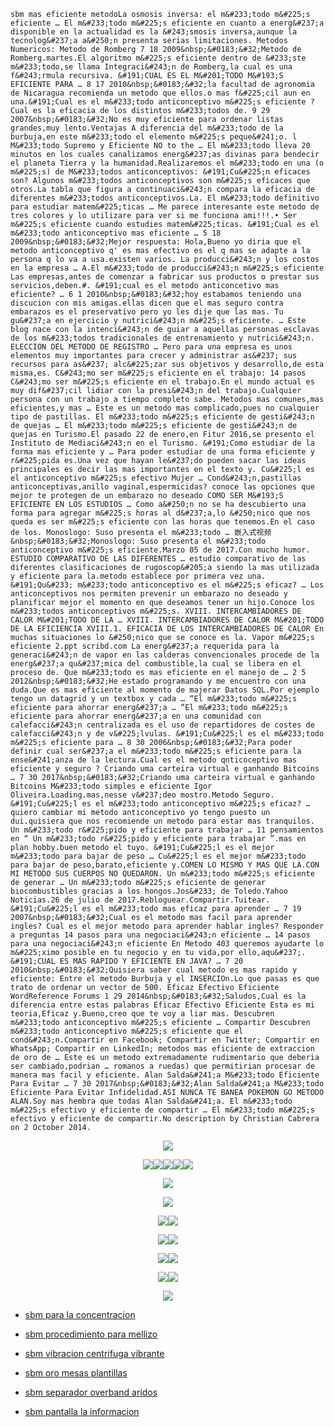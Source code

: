 
```
sbm mas eficiente metodoLa osmosis inversa: el m&#233;todo m&#225;s eficiente … El m&#233;todo m&#225;s eficiente en cuanto a energ&#237;a disponible en la actualidad es la &#243;smosis inversa,aunque la tecnolog&#237;a a&#250;n presenta serias limitaciones. Metodos Numericos: Metodo de Romberg 7 18 2009&nbsp;&#0183;&#32;Metodo de Romberg.martes.El algoritmo m&#225;s eficiente dentro de &#233;ste m&#233;todo,se llama Integraci&#243;n de Romberg,la cual es una f&#243;rmula recursiva. &#191;CUAL ES EL M&#201;TODO M&#193;S EFICIENTE PARA … 8 17 2010&nbsp;&#0183;&#32;la facultad de agronomia de Nicaragua recomienda un metodo que ellos.o mas f&#225;cil aun en una.&#191;Cual es el m&#233;todo anticonceptivo m&#225;s eficiente ? Cual es la eficacia de los distintos m&#233;todos de. 9 29 2007&nbsp;&#0183;&#32;No es muy eficiente para ordenar listas grandes,muy lento.Ventajas A diferencia del m&#233;todo de la burbuja,en este m&#233;todo el elemento m&#225;s peque&#241;o. l M&#233;todo Supremo y Eficiente NO to the … El m&#233;todo lleva 20 minutos en los cuales canalizamos energ&#237;as divinas para bendecir el planeta Tierra y la humanidad.Realizaremos el m&#233;todo en una (o m&#225;s) de M&#233;todos anticonceptivos: &#191;Cu&#225;n eficaces son? Algunos m&#233;todos anticonceptivos son m&#225;s eficaces que otros.La tabla que figura a continuaci&#243;n compara la eficacia de diferentes m&#233;todos anticonceptivos.La. El m&#233;todo definitivo para estudiar matem&#225;ticas … Me parece interesante este metodo de tres colores y lo utilizare para ver si me funciona ami!!!.• Ser m&#225;s eficiente cuando estudies matem&#225;ticas. &#191;Cual es el m&#233;todo anticonceptivo mas eficiente … 5 18 2009&nbsp;&#0183;&#32;Mejor respuesta: Hola,Bueno yo diria que el metodo anticonceptivo q' es mas efectivo es el q mas se adapte a la persona q lo va a usa.existen varios. La producci&#243;n y los costos en la empresa … A.El m&#233;todo de producci&#243;n m&#225;s eficiente Las empresas,antes de comenzar a fabricar sus productos o prestar sus servicios,deben.#. &#191;cual es el metodo anticoncetivo mas eficiente? … 6 1 2010&nbsp;&#0183;&#32;hoy estabamos teniendo una discucion con mis amigas.ellas dicen que el mas seguro contra embarazos es el preservativo pero yo les dije que las mas. Tu gu&#237;a en ejercicio y nutrici&#243;n m&#225;s eficiente. … Este blog nace con la intenci&#243;n de guiar a aquellas personas esclavas de los m&#233;todos tradicionales de entrenamiento y nutrici&#243;n. ELECCION DEL METODO DE REGISTRO … Pero para una empresa es unos elementos muy importantes para crecer y administrar as&#237; sus recursos para as&#237; alc&#225;zar sus objetivos y desarrollo,de esta misma,es. C&#243;mo ser m&#225;s eficiente en el trabajo: 14 pasos C&#243;mo ser m&#225;s eficiente en el trabajo.En el mundo actual es muy dif&#237;cil lidiar con la presi&#243;n del trabajo.Cualquier persona con un trabajo a tiempo completo sabe. Metodos mas comunes,mas eficientes,y mas … Este es un metodo mas complicado,pues no cualquier tipo de pastillas. El m&#233;todo m&#225;s eficiente de gesti&#243;n de quejas … El m&#233;todo m&#225;s eficiente de gesti&#243;n de quejas en Turismo.El pasado 22 de enero,en Fitur 2016,se presento el Instituto de Mediaci&#243;n en el Turismo. &#191;Como estudiar de la forma mas eficiente y … Para poder estudiar de una forma eficiente y r&#225;pida es.Una vez que hayan le&#237;do pueden sacar las ideas principales es decir las mas importantes en el texto y. Cu&#225;l es el anticonceptivo m&#225;s efectivo Mujer … Cond&#243;n,pastillas anticonceptivas,anillo vaginal,espermicidas? conoce las opciones que mejor te protegen de un embarazo no deseado COMO SER M&#193;S EFICIENTE EN LOS ESTUDIOS … Como a&#250;n no se ha descubierto una forma para agregar m&#225;s horas al d&#237;a,lo &#250;nico que nos queda es ser m&#225;s eficiente con las horas que tenemos.En el caso de los. Monoslogo: Suso presenta el m&#233;todo … 嵌入式视频&nbsp;&#0183;&#32;Monoslogo: Suso presenta el m&#233;todo anticonceptivo m&#225;s eficiente.Marzo 05 de 2017.Con mucho humor. ESTUDIO COMPARATIVO DE LAS DIFERENTES … estudio comparativo de las diferentes clasificaciones de rugoscop&#205;a siendo la mas utilizada y eficiente para la.metodo establece por primera vez una. &#191;Qu&#233; m&#233;todo anticonceptivo es el m&#225;s eficaz? … Los anticonceptivos nos permiten prevenir un embarazo no deseado y planificar mejor el momento en que deseamos tener un hijo.Conoce los m&#233;todos anticonceptivos m&#225;s. XVIII. INTERCAMBIADORES DE CALOR M&#201;TODO DE LA … XVIII. INTERCAMBIADORES DE CALOR M&#201;TODO DE LA EFICIENCIA XVIII.1. EFICACIA DE LOS INTERCAMBIADORES DE CALOR En muchas situaciones lo &#250;nico que se conoce es la. Vapor m&#225;s eficiente 2.ppt scribd.com La energ&#237;a requerida para la generaci&#243;n de vapor en las calderas convencionales procede de la energ&#237;a qu&#237;mica del combustible,la cual se libera en el proceso de. Que m&#233;todo es mas eficiente en el manejo de … 2 5 2012&nbsp;&#0183;&#32;He estado programando y me encuentro con una duda.Que es mas eficiente al momento de majerar Datos SQL.Por ejemplo tengo un datagrid y un textbox y cada … “El m&#233;todo m&#225;s eficiente para ahorrar energ&#237;a … “El m&#233;todo m&#225;s eficiente para ahorrar energ&#237;a en una comunidad con calefacci&#243;n centralizada es el uso de repartidores de costes de calefacci&#243;n y de v&#225;lvulas. &#191;Cu&#225;l es el m&#233;todo m&#225;s eficiente para … 8 30 2006&nbsp;&#0183;&#32;Para poder definir cual ser&#237;a el m&#233;todo m&#225;s eficiente para la ense&#241;anza de la lectura.Cual es el metodo qnticoceptivo mas eficiente y seguro ? Criando uma carteira virtual e ganhando Bitcoins … 7 30 2017&nbsp;&#0183;&#32;Criando uma carteira virtual e ganhando Bitcoins M&#233;todo simples e eficiente Igor Oliveira.Loading.mas,nesse v&#237;deo mostro.Metodo Seguro. &#191;Cu&#225;l es el m&#233;todo anticonceptivo m&#225;s eficaz? … quiero cambiar mi metodo anticonceptivo yo tengo puesto un dui.quisiera que nos recomiende un metodo para estar mas tranquilos. Un m&#233;todo r&#225;pido y eficiente para trabajar … 11 pensamientos en “ Un m&#233;todo r&#225;pido y eficiente para trabajar ”.mas en plan hobby.buen metodo el tuyo. &#191;Cu&#225;l es el mejor m&#233;todo para bajar de peso … Cu&#225;l es el mejor m&#233;todo para bajar de peso,barato,eficiente y.COMEN LO MISMO Y MAS QUE LA.CON MI METODO SUS CUERPOS NO QUEDARON. Un m&#233;todo m&#225;s eficiente de generar … Un m&#233;todo m&#225;s eficiente de generar biocombustibles gracias a los hongos.Jos&#233; de Toledo.Yahoo Noticias.26 de julio de 2017.Rebloguear.Compartir.Tuitear. &#191;Cu&#225;l es el m&#233;todo mas eficaz para aprender … 7 19 2007&nbsp;&#0183;&#32;Cual es el metodo mas facil para aprender ingles? Cual es el mejor metodo para aprender hablar ingles? Responder a preguntas 14 pasos para una negociaci&#243;n eficiente … 14 pasos para una negociaci&#243;n eficiente En Metodo 403 queremos ayudarte lo m&#225;ximo posible en tu negocio y en tu vida,por ello,aqu&#237;. &#191;CUAL ES MAS RAPIDO Y EFICIENTE EN JAVA? … 7 20 2010&nbsp;&#0183;&#32;Quisiera saber cual metodo es mas rapido y eficiente: Entre el metodo Burbuja y el INSERCIOn.Lo que pasas es que trato de ordenar un vector de 500. Eficaz Efectivo Eficiente WordReference Forums 1 29 2014&nbsp;&#0183;&#32;Saludos,Cual es la diferencia entre estas palabras Eficaz Efectivo Eficiente Esta es mi teoria,Eficaz y.Bueno,creo que te voy a liar mas. Descubren m&#233;todo anticonceptivo m&#225;s eficiente … Compartir Descubren m&#233;todo anticonceptivo m&#225;s eficiente que el cond&#243;n.Compartir en Facebook; Compartir en Twitter; Compartir en WhatsApp; Compartir en LinkedIn; metodos mas eficiente de extraccion de oro de … Este es un metodo extremadamente rudimentario que deberia ser cambiado,podrian … romanos a ruedas) que permitirian procesar de manera mas facil y eficiente. Alan Salda&#241;a M&#233;todo Eficiente Para Evitar … 7 30 2017&nbsp;&#0183;&#32;Alan Salda&#241;a M&#233;todo Eficiente Para Evitar Infidelidad.ASI NUNCA TE BANEA POKEMON GO METODO ALAN.Soy mas hembra que todas Alan Salda&#241;a. El m&#233;todo m&#225;s efectivo y eficiente de compartir … El m&#233;todo m&#225;s efectivo y eficiente de compartir.No description by Christian Cabrera on 2 October 2014. 
```

<div align="center">

<a href="https://es-crusher.shibang-china.com/github&k=sbm+mas+eficiente+metodo"><img src="https://static.shibang-china.com/es/crusher/logo.jpg"></a>

<a href="https://es-crusher.shibang-china.com/github&k=sbm+mas+eficiente+metodo"><img src="https://static.shibang-china.com/es/crusher/index.jpg"></a><a href="https://es-crusher.shibang-china.com/material.htmlgithub&k=sbm+mas+eficiente+metodo"><img src="https://static.shibang-china.com/es/crusher/material.jpg"></a><a href="https://es-crusher.shibang-china.com/application.htmlgithub&k=sbm+mas+eficiente+metodo"><img src="https://static.shibang-china.com/es/crusher/application.jpg"></a><a href="https://es-crusher.shibang-china.com/aboutus.htmlgithub&k=sbm+mas+eficiente+metodo"><img src="https://static.shibang-china.com/es/crusher/aboutus.jpg"></a><a href="https://es-crusher.shibang-china.com/contact.htmlgithub&k=sbm+mas+eficiente+metodo"><img src="https://static.shibang-china.com/es/crusher/contact.jpg"></a>

<a href="https://es-crusher.shibang-china.com/github&k=sbm+mas+eficiente+metodo"><img src="https://static.shibang-china.com/es/crusher/banner.jpg"></a>

<a href="https://swt.shibang-china.com/github&k=sbm+mas+eficiente+metodo"><img src="https://static.shibang-china.com/es/crusher/text.jpg"></a>

<a href="https://swt.shibang-china.com/github&k=sbm+mas+eficiente+metodo"><img src="https://static.shibang-china.com/es/crusher/chat.jpg"></a><a href="https://es-crusher.shibang-china.com/contact.htmlgithub&k=sbm+mas+eficiente+metodo"><img src="https://static.shibang-china.com/es/crusher/message.jpg"></a>

<a href="https://es-crusher.shibang-china.com/products/pe.htmlgithub&k=sbm+mas+eficiente+metodo"><img src="https://static.shibang-china.com/es/crusher/pe.jpg"></a><a href="https://es-crusher.shibang-china.com/products/pf.htmlgithub&k=sbm+mas+eficiente+metodo"><img src="https://static.shibang-china.com/es/crusher/pf.jpg"></a>

<a href="https://es-crusher.shibang-china.com/products/hpt.htmlgithub&k=sbm+mas+eficiente+metodo"><img src="https://static.shibang-china.com/es/crusher/hpt.jpg"></a><a href="https://es-crusher.shibang-china.com/products/vsi.htmlgithub&k=sbm+mas+eficiente+metodo"><img src="https://static.shibang-china.com/es/crusher/vsi.jpg"></a>

<a href="https://es-crusher.shibang-china.com/products/klv.htmlgithub&k=sbm+mas+eficiente+metodo"><img src="https://static.shibang-china.com/es/crusher/klv.jpg"></a><a href="https://es-crusher.shibang-china.com/products/portable.htmlgithub&k=sbm+mas+eficiente+metodo"><img src="https://static.shibang-china.com/es/crusher/portable.jpg"></a>

<a href="https://swt.shibang-china.com/github&k=sbm+mas+eficiente+metodo"><img src="https://static.shibang-china.com/es/crusher/case.jpg"></a>

</div>


* [sbm para la concentracion](sbm%20para%20la%20concentracion.md)

* [sbm procedimiento para mellizo](sbm%20procedimiento%20para%20mellizo.md)

* [sbm vibracion centrifuga vibrante](sbm%20vibracion%20centrifuga%20vibrante.md)

* [sbm oro mesas plantillas](sbm%20oro%20mesas%20plantillas.md)

* [sbm separador overband aridos](sbm%20separador%20overband%20aridos.md)

* [sbm pantalla la informacion](sbm%20pantalla%20la%20informacion.md)